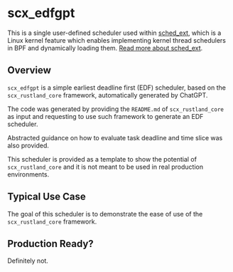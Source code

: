 # scx_edfgpt

This is a single user-defined scheduler used within [sched_ext](https://github.com/sched-ext/scx/tree/main), which is a Linux kernel feature which enables implementing kernel thread schedulers in BPF and dynamically loading them. [Read more about sched_ext](https://github.com/sched-ext/scx/tree/main).

## Overview

`scx_edfgpt` is a simple earliest deadline first (EDF) scheduler, based on the
`scx_rustland_core` framework, automatically generated by ChatGPT.

The code was generated by providing the `README.md` of `scx_rustland_core` as
input and requesting to use such framework to generate an EDF scheduler.

Abstracted guidance on how to evaluate task deadline and time slice was also
provided.

This scheduler is provided as a template to show the potential of
`scx_rustland_core` and it is not meant to be used in real production
environments.

## Typical Use Case

The goal of this scheduler is to demonstrate the ease of use of the
`scx_rustland_core` framework.

## Production Ready?

Definitely not.
